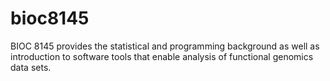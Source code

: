 # bioc8145
BIOC 8145 provides the statistical and programming background as well as introduction to software tools that enable analysis of functional genomics data sets.
